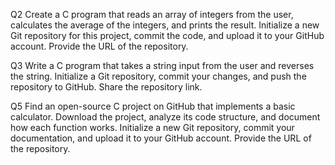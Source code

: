 Q2 Create a C program that reads an array of integers from the user, calculates the average of the integers, and prints
the result. Initialize a new Git repository for this project, commit the code, and upload it to your GitHub
account. Provide the URL of the repository.

Q3 Write a C program that takes a string input from the user and reverses the string. Initialize a Git repository, commit
your changes, and push the repository to GitHub. Share the repository link.

Q5 Find an open-source C project on GitHub that implements a basic calculator. Download the project, analyze its
code structure, and document how each function works. Initialize a new Git repository, commit your
documentation, and upload it to your GitHub account. Provide the URL of the repository.
